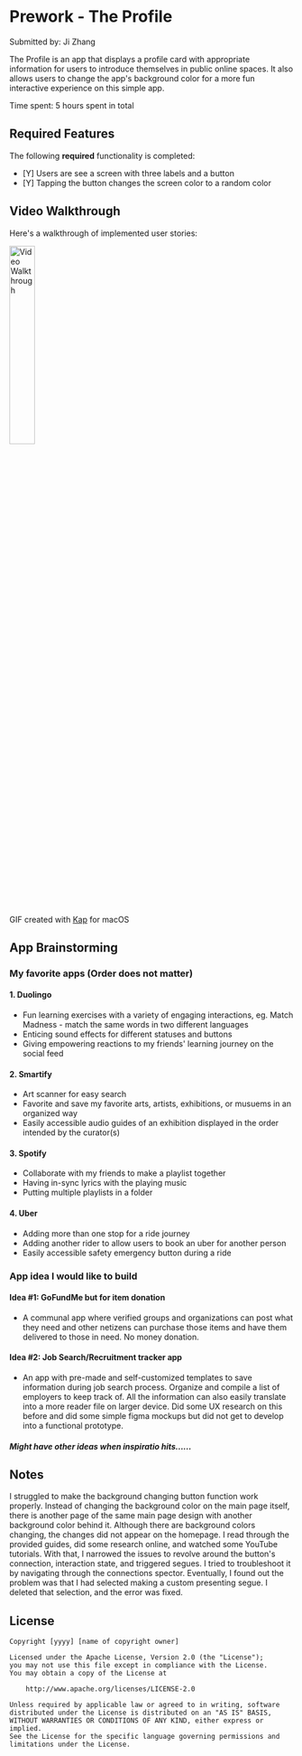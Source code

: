 # Prework - The Profile

Submitted by: Ji Zhang

The Profile is an app that displays a profile card with appropriate information for users to introduce themselves in public online spaces.
It also allows users to change the app's background color for a more fun interactive experience on this simple app. 

Time spent: 5 hours spent in total

## Required Features

The following **required** functionality is completed:

- [Y] Users are see a screen with three labels and a button
- [Y] Tapping the button changes the screen color to a random color
 
## Video Walkthrough

Here's a walkthrough of implemented user stories:

<img src='https://github.com/jiwagon/iOS101_App/blob/2b1af9484f0019f1423d9f13a626f731742d4fc9/Simulator%20Screen%20Recording%20-%20iPhone%2011%20-%202023-08-27%20at%2019.22.19.gif' title='Video Walkthrough' width='30%' height ='30%' alt='Video Walkthrough' />

GIF created with [Kap](https://getkap.co/) for macOS


## App Brainstorming

### My favorite apps (Order does not matter)

#### 1. Duolingo
- Fun learning exercises with a variety of engaging interactions, eg. Match Madness - match the same words in two different languages
- Enticing sound effects for different statuses and buttons
- Giving empowering reactions to my friends' learning journey on the social feed

#### 2. Smartify
- Art scanner for easy search
- Favorite and save my favorite arts, artists, exhibitions, or musuems in an organized way
- Easily accessible audio guides of an exhibition displayed in the order intended by the curator(s)

#### 3. Spotify
- Collaborate with my friends to make a playlist together
- Having in-sync lyrics with the playing music
- Putting multiple playlists in a folder 

#### 4. Uber
- Adding more than one stop for a ride journey
- Adding another rider to allow users to book an uber for another person
- Easily accessible safety emergency button during a ride


### App idea I would like to build

#### Idea #1: GoFundMe but for item donation 
- A communal app where verified groups and organizations can post what they need and other netizens can purchase those items and have them delivered to those in need. No money donation. 

#### Idea #2: Job Search/Recruitment tracker app
- An app with pre-made and self-customized templates to save information during job search process. Organize and compile a list of employers to keep track of. All the information can also easily translate into a more reader file on larger device. Did some UX research on this before and did some simple figma mockups but did not get to develop into a functional prototype.

##### Might have other ideas when inspiratio hits......


## Notes

I struggled to make the background changing button function work properly.
Instead of changing the background color on the main page itself, 
there is another page of the same main page design with another background color behind it.
Although there are background colors changing, the changes did not appear on the homepage. 
I read through the provided guides, did some research online, and watched some YouTube tutorials. 
With that, I narrowed the issues to revolve around the button's connection, interaction state, and triggered segues. 
I tried to troubleshoot it by navigating through the connections spector. 
Eventually, I found out the problem was that I had selected making a custom presenting segue.
I deleted that selection, and the error was fixed. 

## License

    Copyright [yyyy] [name of copyright owner]

    Licensed under the Apache License, Version 2.0 (the "License");
    you may not use this file except in compliance with the License.
    You may obtain a copy of the License at

        http://www.apache.org/licenses/LICENSE-2.0

    Unless required by applicable law or agreed to in writing, software
    distributed under the License is distributed on an "AS IS" BASIS,
    WITHOUT WARRANTIES OR CONDITIONS OF ANY KIND, either express or implied.
    See the License for the specific language governing permissions and
    limitations under the License.
